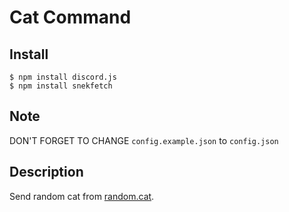 # Cat Command


## Install

```
$ npm install discord.js
$ npm install snekfetch
```

## Note

DON'T FORGET TO CHANGE `config.example.json` to `config.json`

## Description

Send random cat from [random.cat](https://random.cat/meow).
